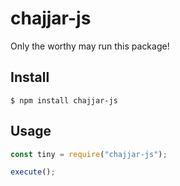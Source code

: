 # chajjar-js

Only the worthy may run this package!

## Install

```
$ npm install chajjar-js
```

## Usage

```js
const tiny = require("chajjar-js");

execute();